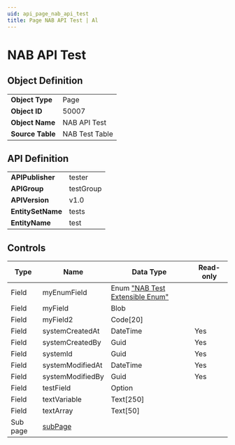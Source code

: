 ```yaml
---
uid: api_page_nab_api_test
title: Page NAB API Test | Al
---
```

# NAB API Test

## Object Definition

<table>
<tr><td><b>Object Type</b></td><td>Page</td></tr>
<tr><td><b>Object ID</b></td><td>50007</td></tr>
<tr><td><b>Object Name</b></td><td>NAB API Test</td></tr>
<tr><td><b>Source Table</b></td><td>NAB Test Table</td></tr>
</table>

## API Definition

<table>
<tr><td><b>APIPublisher</b></td><td>tester</td></tr>
<tr><td><b>APIGroup</b></td><td>testGroup</td></tr>
<tr><td><b>APIVersion</b></td><td>v1.0</td></tr>
<tr><td><b>EntitySetName</b></td><td>tests</td></tr>
<tr><td><b>EntityName</b></td><td>test</td></tr>
</table>

## Controls

| Type | Name | Data Type | Read-only |
| ---- | ------- | ------- | ----------- |
| Field | myEnumField | Enum ["NAB Test Extensible Enum"](../enum-nab-test-extensible-enum/index.md) |  |
| Field | myField | Blob |  |
| Field | myField2 | Code[20] |  |
| Field | systemCreatedAt | DateTime | Yes |
| Field | systemCreatedBy | Guid | Yes |
| Field | systemId | Guid | Yes |
| Field | systemModifiedAt | DateTime | Yes |
| Field | systemModifiedBy | Guid | Yes |
| Field | testField | Option |  |
| Field | textVariable | Text[250] |  |
| Field | textArray | Text[50] |  |
| Sub page | [subPage](../api-page-nab-api-sub-test/index.md) |  |  |
